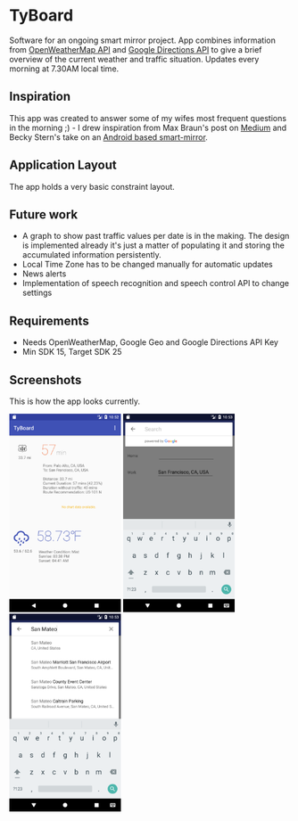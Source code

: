 # TyBoard
Software for an ongoing smart mirror project. App combines information from [OpenWeatherMap API](https://openweathermap.org/) and [Google Directions API](https://developers.google.com/maps/documentation/directions/) to give a brief overview of the current weather and traffic situation. Updates every morning at 7.30AM local time.

## Inspiration
This app was created to answer some of my wifes most frequent questions in the morning ;) - I drew inspiration from Max Braun's post on [Medium](https://medium.com/@maxbraun/my-bathroom-mirror-is-smarter-than-yours-94b21c6671ba) and Becky Stern's take on an [Android based smart-mirror](http://lifehacker.com/build-your-own-smart-mirror-with-a-two-way-mirror-and-1739447316). 

## Application Layout
The app holds a very basic constraint layout. 

## Future work
- A graph to show past traffic values per date is in the making. The design is implemented already it's just a matter of populating it and storing the accumulated information persistently.
- Local Time Zone has to be changed manually for automatic updates
- News alerts
- Implementation of speech recognition and speech control API to change settings

## Requirements
- Needs OpenWeatherMap, Google Geo and Google Directions API Key
- Min SDK 15, Target SDK 25

## Screenshots
This is how the app looks currently.
<div>
  <img src="https://github.com/andirs/TyBoard/blob/master/doc/img/01main.png" alt="Main Page" width="200">
  <img src="https://github.com/andirs/TyBoard/blob/master/doc/img/02settings.png" alt="Settings" width="200">
  <img src="https://github.com/andirs/TyBoard/blob/master/doc/img/03settings_autofill.png" alt="Settings Page Autofill" width="200">
</div>
